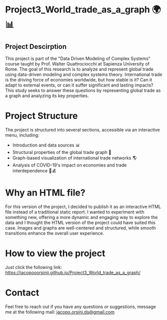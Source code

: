 # Project3_World_trade_as_a_graph 🌍📊

## Project Descirption
This project is part of the "Data Driven Modeling of Complex Systems" course taught by Prof. Walter Quattrociocchi at Sapienza University of Rome. The goal of this research is to analyze and represent global trade using data-driven modeling and complex systems theory. International trade is the driving force of economies worldwide, but how stable is it? Can it adapt to external events, or can it suffer significant and lasting impacts? This study seeks to answer these questions by representing global trade as a graph and analyzing its key properties.

# Project Structure
The project is structured into several sections, accessible via an interactive menu, including:
- Introduction and data sources 📊
- Structural properties of the global trade graph 🔗
- Graph-based visualization of international trade networks 🌎
- Analysis of COVID-19's impact on economies and trade interdependence 🦠💰

# Why an HTML file?
For this version of the project, I decided to publish it as an interactive HTML file instead of a traditional static report. I wanted to experiment with something new, offering a more dynamic and engaging way to explore the data and I thought the HTML version of the project could have suited this case. Images and graphs are well-centered and structured, while smooth transitions enhance the overall user experience.

# How to view the project
Just click the following link: https://jacopooorsinii.github.io/Project3_World_trade_as_a_graph/

# Contact
Feel free to reach out if you have any questions or suggestions, message me at the following mail: jacopo.orsini.ds@gmail.com
